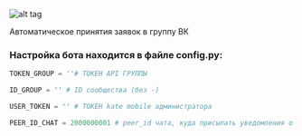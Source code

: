 
![alt tag](https://i.ibb.co/J2p3kw5/Screenshot-18.png "https://vk.com/pevasic.json")

Автоматическое принятия заявок в группу ВК





### Настройка бота находится в файле config.py:
```python
TOKEN_GROUP = ''# ТОКЕН API ГРУППЫ

ID_GROUP = '' # ID сообщества (без -)

USER_TOKEN = '' # ТОКЕН kate mobile администратора

PEER_ID_CHAT = 2000000001 # peer_id чата, куда присылать уведомления о вступлении. Опционально
```


